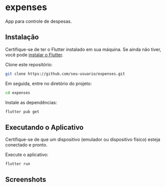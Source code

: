 # expenses

App para controle de despesas.

## Instalação

Certifique-se de ter o Flutter instalado em sua máquina. Se ainda não tiver, você pode [instalar o Flutter](https://flutter.dev/docs/get-started/install).

Clone este repositório:

```bash
git clone https://github.com/seu-usuario/expenses.git
```

Em seguida, entre no diretório do projeto:

```bash
cd expenses
```

Instale as dependências:

```bash
flutter pub get
```

## Executando o Aplicativo

Certifique-se de que um dispositivo (emulador ou dispositivo físico) esteja conectado e pronto.

Execute o aplicativo:

```bash
flutter run
```

## Screenshots
